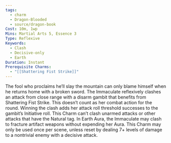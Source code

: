 ```yaml
---
tags:
  - charm
  - Dragon-Blooded
  - source/dragon-book
Cost: 10m, 1wp
Mins: Martial Arts 5, Essence 3
Type: Reflexive
Keywords:
  - Clash
  - Decisive-only
  - Earth
Duration: Instant
Prerequisite Charms:
  - "[[Shattering Fist Strike]]"
---
```

The fool who proclaims he’ll slay the mountain can only blame himself when he returns home with a broken sword. The Immaculate reflexively clashes an attack from close range with a disarm gambit that benefits from Shattering Fist Strike. This doesn’t count as her combat action for the round. Winning the clash adds her attack roll threshold successes to the gambit’s Initiative roll. This Charm can’t clash unarmed attacks or other attacks that have the Natural tag. In Earth Aura, the Immaculate may clash to fracture artifact weapons without expending her Aura. This Charm may only be used once per scene, unless reset by dealing 7+ levels of damage to a nontrivial enemy with a decisive attack.